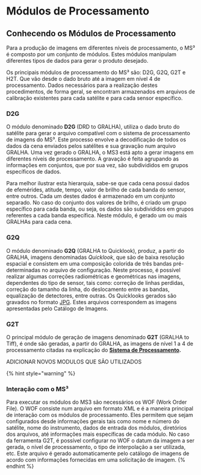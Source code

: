 # Módulos de Processamento

## Conhecendo os Módulos de Processamento

Para a produção de imagens em diferentes níveis de processamento, o MS³ é composto por um conjunto de módulos. Estes módulos manipulam diferentes tipos de dados para gerar o produto desejado.

Os principais módulos de processamento do MS³ são: D2G, G2Q, G2T e H2T. Que vão desde o dado bruto até a imagem em nível 4 de processamento. Dados necessários para a realização destes procedimentos, de forma geral, se encontram armazenados em arquivos de calibração existentes para cada satélite e para cada sensor específico. 

### D2G

O módulo denominado **D2G** \(DRD to GRALHA\), utiliza o dado bruto do satélite para gerar o arquivo compatível com o sistema de processamento de imagens do MS³. Este processo envolve a decodificação de todos os dados da cena enviados pelos satélites e sua gravação num arquivo GRALHA. Uma vez gerado o GRALHA, o MS3 está apto a gerar imagens em diferentes níveis de processamento. A gravação é feita agrupando as informações em conjuntos, que por sua vez, são subdivididos em grupos específicos de dados. 

Para melhor ilustrar esta hierarquia, sabe-se que cada cena possui dados de efemérides, atitude, tempo, valor de brilho de cada banda do sensor, entre outros. Cada um destes dados é armazenado em um conjunto separado. No caso do conjunto dos valores de brilho, é criado um grupo específico para cada banda, ou seja, os dados são subdivididos em grupos referentes a cada banda específica. Neste módulo, é gerado um ou mais GRALHAs para cada cena. 

### G2Q

O módulo denominado **G2Q** \(GRALHA to Quicklook\), produz, a partir do GRALHA, imagens denominadas _Quicklook_, que são de baixa resolução espacial e consistem em uma composição colorida de três bandas pré-determinadas no arquivo de configuração. Neste processo, é possível realizar algumas correções radiométricas e geométricas nas imagens, dependentes do tipo de sensor, tais como: correção de linhas perdidas, correção do tamanho da linha, do deslocamento entre as bandas, equalização de detectores, entre outras. Os Quicklooks gerados são gravados no formato [JPG](tipos-de-dados.md#jpg). Estes arquivos correspondem as imagens apresentadas pelo Catálogo de Imagens. 

### G2T

O principal módulo de geração de imagens denominado **G2T** \(GRALHA to Tiff\), é onde são geradas, a partir do GRALHA, as imagens de nível 1 a 4 de processamento citadas na explicação do [**Sistema de Processamento**](sobre-o-ms3.md#principais-sistemas)**.**

ADICIONAR NOVOS MODULOS QUE SÃO UTILIZADOS

{% hint style="warning" %}
### Interação com o **MS³**

Para executar os módulos do MS3 são necessários os WOF \(Work Order File\). O WOF consiste num arquivo em formato XML e é a maneira principal de interação com os módulos de processamento. Eles permitem que sejam configurados desde informações gerais tais como nome e número do satélite, nome do instrumento, dados de entrada dos módulos, diretórios dos arquivos, até informações mais específicas de cada módulo. No caso da ferramenta G2T, é possível configurar no WOF o datum da imagem a ser gerada, o nível de processamento, o tipo de interpolação a ser utilizada, etc. Este arquivo é gerado automaticamente pelo catálogo de imagens de acordo com informações fornecidas em uma solicitação de imagem.
{% endhint %}



